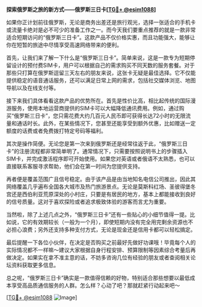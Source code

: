 **探索俄罗斯之旅的新方式——俄罗斯三日卡[[TG💪+ @esim1088](https://t.me/s/esim1088)]**

如果你正计划前往俄罗斯，无论是商务出差还是旅行观光，选择一张适合的手机卡或流量卡绝对是必不可少的准备工作之一。而今天我们要重点推荐的就是一款非常适合短期访问的“俄罗斯三日卡”。这款产品不仅价格实惠，而且功能强大，能够让你在短暂的旅途中尽情享受高速网络带来的便利。

首先，让我们来了解一下什么是“俄罗斯三日卡”。简单来说，这是一款专为短期停留设计的预付费SIM卡，用户可以根据自己的需求购买不同天数的服务套餐。对于那些只打算在俄罗斯逗留三天左右的朋友来说，这张卡无疑是最佳选择。它不仅能提供稳定的语音通话服务，还可以满足日常上网的需求，包括社交媒体浏览、地图导航以及在线支付等。

接下来我们具体看看这款产品的优势所在。首先是性价比高，相比起传统的国际漫游服务，使用本地运营商提供的SIM卡可以大幅降低通讯费用。例如，通过购买“俄罗斯三日卡”，您只需花费大约几百元人民币即可获得长达72小时的无限流量和通话时长。此外，在某些情况下，您甚至还能享受到额外优惠，比如赠送一定额度的话费或者免费拨打特定号码等福利。

其次是操作简便。无论您是第一次来到俄罗斯还是经常往返于此，“俄罗斯三日卡”的注册流程都非常简单明了。通常情况下，只需要按照说明书上的步骤插入SIM卡，并完成激活程序即可开始使用。如果您对英语或者俄语不太熟悉，也可以直接联系客服寻求帮助，他们会在第一时间为您提供支持。

再者便是覆盖范围广且信号稳定。由于该产品是由当地知名电信公司推出，因此其网络覆盖几乎遍布全国各大城市及热门旅游景点。无论是莫斯科红场、圣彼得堡冬宫还是西伯利亚荒原深处的小村庄，只要是有居民的地方，基本上都能接收到良好的信号质量。这对于喜欢探险或者追求极致体验的游客而言尤为重要。

当然啦，除了上述几点之外，“俄罗斯三日卡”还有一些贴心的小细节值得一提。比如说，它的有效期较长（一般为一个月），即使短期内没有完全用完剩余资源也不必担心浪费；另外还支持多种支付方式，无论是现金还是信用卡都可以轻松搞定。

最后提醒一下各位小伙伴，在决定是否购买之前最好先做好功课哦！毕竟每个人的实际情况都不一样嘛～建议大家根据自身行程安排、预算限制等因素综合考量后再做决定。如果实在拿不准主意的话，不妨多咨询几位有经验的朋友或者查阅相关论坛资料获取更多信息。

总之呢，“俄罗斯三日卡”确实是一款值得信赖的好物，特别适合那些想要以最低成本享受高品质通信服务的人群。怎么样？心动了吧？那就赶紧行动起来吧～

[[TG💪+ @esim1088](https://t.me/s/esim1088) ![Image](https://i.postimg.cc/4NQfJmqS/Snipaste-2025-05-13-00-14-12.png)]